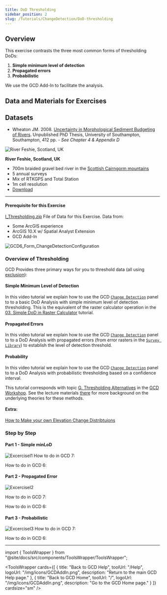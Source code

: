 ```yaml
---
title: DoD Thresholding
sidebar_position: 2
slug: /Tutorials/ChangeDetection/DoD-thresholding
---
```


## Overview

This exercise contrasts the three most common forms of thresholding DoDs:

1. **Simple minimum level of detection**
2. **Propagated errors**
3. **Probabilistic**

We use the GCD Add-In to facilitate the analysis.

## Data and Materials for Exercises

## Datasets

- Wheaton JM. 2008. [Uncertainty in Morphological Sediment Budgeting of Rivers](http://www.joewheaton.org/Home/research/projects-1/morphological-sediment-budgeting/phdthesis). Unpublished PhD Thesis, University of Southampton, Southampton, 412 pp. - *See Chapter 4 & Appendix D*

![River Feshie, Scotland, UK](/img/datasets/feshie_200h.png)

**River Feshie, Scotland, UK**

- 700m braided gravel bed river in the [Scottish Cairngorm mountains](https://www.google.com/maps/place/57%C2%B000'41.4%22N+3%C2%B054'16.1%22W/@57.0099348,-3.9000104,6821m/data=!3m1!1e3!4m5!3m4!1s0x0:0x0!8m2!3d57.01149!4d-3.90446)
- 5 annual surveys
- Mix of RTKGPS and Total Station
- 1m cell resolution
- [Download](https://s3-us-west-2.amazonaws.com/etalweb.joewheaton.org/GCD/GCD7/Tutorials/GeoTERM_Feshie.zip)
-----
#### Prerequisite for this Exercise

[I_Thresholding.zip](http://etalweb.joewheaton.org/etal_workshops/GCD/2015_USU/I_Thresholding.zip) File of Data for this Exercise. Data from: 


- Some ArcGIS experience
- ArcGIS 10.X w/ Spatial Analyst Extension
- GCD Add-In

![GCD6_Form_ChangeDetectionConfiguration](/img/workshops/GCD6_Form_ChangeDetectionConfiguration.png)

### Overview of Thresholding

GCD Provides three primary ways for you to threshold data (all using [exclusion](http://forum.bluezone.usu.edu/gcd/viewtopic.php?f=40&t=117)):

#### Simple Minimum Level of Detection

In this video tutorial we explain how to use the GCD [`Change Detection`](/gcd-command-reference/gcd-analysis-menu/c-geomorphic-change-detection-submenu/change-detection) panel to to a basic DoD Analysis with simple minimum level of detection thresholding. This is the equivalent of the raster calculator operation in the [03. Simple DoD in Raster Calculator](/tutorials--how-to/ii-simple-dod-in-raster-calculator) tutorial.


<YouTubeEmbed videoId="KFWfuaWPMuw" title="Simple Minimum Level of Detection" />

#### Propagated Errors

In this video tutorial we explain how to use the GCD [`Change Detection`](/gcd-command-reference/gcd-analysis-menu/c-geomorphic-change-detection-submenu/change-detection) panel to to a DoD Analysis with propagated errors (from error rasters in the [`Survey Library`](/system/errors/NodeNotFound?suri=wuid:gx:3ed05905e41de6f6)) to establish the level of detection threshold. 

<YouTubeEmbed videoId="ZB3qrOZOyH8" title="Propagated Errors" />

#### Probability

In this video tutorial we explain how to use the GCD [`Change Detection`](/gcd-command-reference/gcd-analysis-menu/c-geomorphic-change-detection-submenu/change-detection) panel to to a DoD Analysis with probabilistic thresholding based on a confidence interval.


<YouTubeEmbed videoId="IUaicRVUsog" title="Probability" />

This tutorial corresponds with topic [G. Thresholding Alternatives](/Help/Workshops/workshop-topics/1-Principles/g-thresholding-alternatives) in the [GCD Workshop](/). See the lecture materials [there](/Help/Workshops/workshop-topics/1-Principles/g-thresholding-alternatives) for more background on the underlying theories for these methods.

#### Extra:
[How to Make your own Elevation Change Distribtuions](/tutorials--how-to/v-thresholding-w-raster-calculator/custom-elevation-change-distributions)



### Step by Step

#### Part 1 - Simple minLoD

![ExcerciseI1](/img/tutorials/ExcerciseI1.png)
How to do in GCD 7:

<YouTubeEmbed videoId="olZiDNeg8Q4" title="Simple minLoD in GCD 7" />

How to do in GCD 6:

<YouTubeEmbed videoId="Lk5XHLasGZA" title="Simple minLoD in GCD 6" />

#### Part 2 - Propagated Error

![ExcerciseI2](/img/tutorials/ExcerciseI2.png)

How to do in GCD 7:

<YouTubeEmbed videoId="nqkamJv2KQ0" title="Propagated Error in GCD 7" />

How to do in GCD 6:

<YouTubeEmbed videoId="_QQGBkFufvQ" title="Propagated Error in GCD 6" />

#### Part 3 - Probabilistic 

![ExcerciseI3](/img/tutorials/ExcerciseI3.png)
How to do in GCD 7:



<YouTubeEmbed videoId="HEJ8nOEwPiw" title="Probabilistic in GCD 7" />

How to do in GCD 6:

<YouTubeEmbed videoId="1D0KpUrdCT8" title="Probabilistic in GCD 6" />


------
import { ToolsWrapper } from "@site/docs/src/components/ToolsWrapper/ToolsWrapper";

<ToolsWrapper
  cards={[
    {
      title: "Back to GCD Help",
      toolUrl: "/Help",
      logoUrl: "/img/icons/GCDAddIn.png",
      description: "Return to the main GCD Help page."
    },
    {
      title: "Back to GCD Home",
      toolUrl: "/",
      logoUrl: "/img/icons/GCDAddIn.png",
      description: "Go to the GCD Home page."
    }
  ]}
  cardsize="sm"
/>